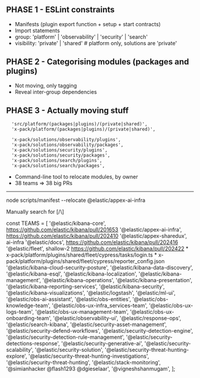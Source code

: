 
## PHASE 1 - ESLint constraints

- Manifests (plugin export function + setup + start contracts)
- Import statements
- group: 'platform' | 'observability' | 'security' | 'search'
- visibility: 'private' | 'shared'  # platform only, solutions are 'private'

## PHASE 2 - Categorising modules (packages and plugins)

- Not moving, only tagging
- Reveal inter-group dependencies


## PHASE 3 - Actually moving stuff
```
  'src/platform/(packages|plugins)/(private|shared)',
  'x-pack/platform/(packages|plugins)/(private|shared)',

  'x-pack/solutions/observability/plugins',
  'x-pack/solutions/observability/packages',
  'x-pack/solutions/security/plugins',
  'x-pack/solutions/security/packages',
  'x-pack/solutions/search/plugins',
  'x-pack/solutions/search/packages',
```

- Command-line tool to relocate modules, by owner
- 38 teams => 38 big PRs



---



















node scripts/manifest --relocate @elastic/appex-ai-infra

Manually search for [\/\\]

const TEAMS = [
  '@elastic/kibana-core',                       https://github.com/elastic/kibana/pull/201653
  '@elastic/appex-ai-infra',                    https://github.com/elastic/kibana/pull/202410
  '@elastic/appex-sharedux',                    ai-infra
  '@elastic/docs',                              https://github.com/elastic/kibana/pull/202416
  '@elastic/fleet',                             shallow-2 https://github.com/elastic/kibana/pull/202422
                          * x-pack/platform/plugins/shared/fleet/cypress/tasks/login.ts
                          * x-pack/platform/plugins/shared/fleet/cypress/reporter_config.json
  '@elastic/kibana-cloud-security-posture',
  '@elastic/kibana-data-discovery',
  '@elastic/kibana-esql',
  '@elastic/kibana-localization',
  '@elastic/kibana-management',
  '@elastic/kibana-operations',
  '@elastic/kibana-presentation',
  '@elastic/kibana-reporting-services',
  '@elastic/kibana-security',
  '@elastic/kibana-visualizations',
  '@elastic/logstash',
  '@elastic/ml-ui',
  '@elastic/obs-ai-assistant',
  '@elastic/obs-entities',
  '@elastic/obs-knowledge-team',
  '@elastic/obs-ux-infra_services-team',
  '@elastic/obs-ux-logs-team',
  '@elastic/obs-ux-management-team',
  '@elastic/obs-ux-onboarding-team',
  '@elastic/observability-ui',
  '@elastic/response-ops',
  '@elastic/search-kibana',
  '@elastic/security-asset-management',
  '@elastic/security-defend-workflows',
  '@elastic/security-detection-engine',
  '@elastic/security-detection-rule-management',
  '@elastic/security-detections-response',
  '@elastic/security-generative-ai',
  '@elastic/security-scalability',
  '@elastic/security-solution',
  '@elastic/security-threat-hunting-explore',
  '@elastic/security-threat-hunting-investigations',
  '@elastic/security-threat-hunting',
  '@elastic/stack-monitoring',
  '@simianhacker @flash1293 @dgieselaar',
  '@vigneshshanmugam',
];
